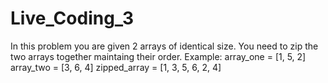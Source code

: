 # Live_Coding_3

In this problem you are given 2 arrays of identical size. You need to zip the two arrays together maintaing their order.
Example:
array_one = [1, 5, 2]
array_two = [3, 6, 4]
zipped_array = [1, 3, 5, 6, 2, 4]
